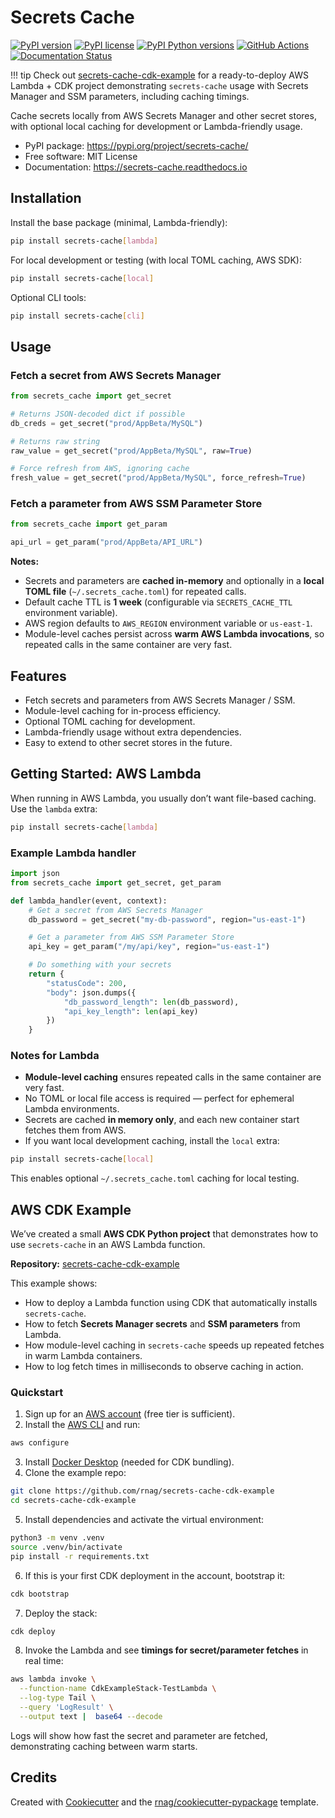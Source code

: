 # Secrets Cache

[![PyPI version](https://img.shields.io/pypi/v/secrets-cache.svg)](https://pypi.org/project/secrets-cache/)
[![PyPI license](https://img.shields.io/pypi/l/secrets-cache.svg)](https://pypi.org/project/secrets-cache/)
[![PyPI Python versions](https://img.shields.io/pypi/pyversions/secrets-cache.svg)](https://pypi.org/project/secrets-cache/)
[![GitHub Actions](https://github.com/rnag/py-secrets-cache/actions/workflows/release.yml/badge.svg)](https://github.com/rnag/py-secrets-cache/actions/workflows/release.yml)
[![Documentation Status](https://readthedocs.org/projects/secrets-cache/badge/?version=latest)](https://secrets-cache.readthedocs.io/en/latest/?version=latest)

!!! tip
    Check out [secrets-cache-cdk-example](https://github.com/rnag/secrets-cache-cdk-example)
    for a ready-to-deploy AWS Lambda + CDK project demonstrating `secrets-cache` usage
    with Secrets Manager and SSM parameters, including caching timings.

Cache secrets locally from AWS Secrets Manager and other secret stores, with optional local caching for development or Lambda-friendly usage.

* PyPI package: https://pypi.org/project/secrets-cache/
* Free software: MIT License
* Documentation: https://secrets-cache.readthedocs.io

## Installation

Install the base package (minimal, Lambda-friendly):

```bash
pip install secrets-cache[lambda]
```

For local development or testing (with local TOML caching, AWS SDK):

```bash
pip install secrets-cache[local]
```

Optional CLI tools:

```bash
pip install secrets-cache[cli]
```

## Usage

### Fetch a secret from AWS Secrets Manager

```python
from secrets_cache import get_secret

# Returns JSON-decoded dict if possible
db_creds = get_secret("prod/AppBeta/MySQL")

# Returns raw string
raw_value = get_secret("prod/AppBeta/MySQL", raw=True)

# Force refresh from AWS, ignoring cache
fresh_value = get_secret("prod/AppBeta/MySQL", force_refresh=True)
```

### Fetch a parameter from AWS SSM Parameter Store

```python
from secrets_cache import get_param

api_url = get_param("prod/AppBeta/API_URL")
```

**Notes:**

* Secrets and parameters are **cached in-memory** and optionally in a **local TOML file** (`~/.secrets_cache.toml`) for repeated calls.
* Default cache TTL is **1 week** (configurable via `SECRETS_CACHE_TTL` environment variable).
* AWS region defaults to `AWS_REGION` environment variable or `us-east-1`.
* Module-level caches persist across **warm AWS Lambda invocations**, so repeated calls in the same container are very fast.

## Features

* Fetch secrets and parameters from AWS Secrets Manager / SSM.
* Module-level caching for in-process efficiency.
* Optional TOML caching for development.
* Lambda-friendly usage without extra dependencies.
* Easy to extend to other secret stores in the future.

## Getting Started: AWS Lambda

When running in AWS Lambda, you usually don’t want file-based caching. Use the `lambda` extra:

```bash
pip install secrets-cache[lambda]
```

### Example Lambda handler

```python
import json
from secrets_cache import get_secret, get_param

def lambda_handler(event, context):
    # Get a secret from AWS Secrets Manager
    db_password = get_secret("my-db-password", region="us-east-1")

    # Get a parameter from AWS SSM Parameter Store
    api_key = get_param("/my/api/key", region="us-east-1")

    # Do something with your secrets
    return {
        "statusCode": 200,
        "body": json.dumps({
            "db_password_length": len(db_password),
            "api_key_length": len(api_key)
        })
    }
```

### Notes for Lambda

* **Module-level caching** ensures repeated calls in the same container are very fast.
* No TOML or local file access is required — perfect for ephemeral Lambda environments.
* Secrets are cached **in memory only**, and each new container start fetches them from AWS.
* If you want local development caching, install the `local` extra:

```bash
pip install secrets-cache[local]
```

This enables optional `~/.secrets_cache.toml` caching for local testing.

## AWS CDK Example

We’ve created a small **AWS CDK Python project** that demonstrates how to use `secrets-cache` in an AWS Lambda function.

**Repository:** [secrets-cache-cdk-example](https://github.com/rnag/secrets-cache-cdk-example)

This example shows:

* How to deploy a Lambda function using CDK that automatically installs `secrets-cache`.
* How to fetch **Secrets Manager secrets** and **SSM parameters** from Lambda.
* How module-level caching in `secrets-cache` speeds up repeated fetches in warm Lambda containers.
* How to log fetch times in milliseconds to observe caching in action.

### Quickstart

1. Sign up for an [AWS account](https://aws.amazon.com/free/) (free tier is sufficient).
2. Install the [AWS CLI](https://aws.amazon.com/cli/) and run:

```bash
aws configure
```

3. Install [Docker Desktop](https://www.docker.com/products/docker-desktop) (needed for CDK bundling).
4. Clone the example repo:

```bash
git clone https://github.com/rnag/secrets-cache-cdk-example
cd secrets-cache-cdk-example
```

5. Install dependencies and activate the virtual environment:

```bash
python3 -m venv .venv
source .venv/bin/activate
pip install -r requirements.txt
```

6. If this is your first CDK deployment in the account, bootstrap it:

```bash
cdk bootstrap
```

7. Deploy the stack:

```bash
cdk deploy
```

8. Invoke the Lambda and see **timings for secret/parameter fetches** in real time:

```bash
aws lambda invoke \
  --function-name CdkExampleStack-TestLambda \
  --log-type Tail \
  --query 'LogResult' \
  --output text |  base64 --decode
```

Logs will show how fast the secret and parameter are fetched, demonstrating caching between warm starts.

## Credits

Created with [Cookiecutter](https://github.com/audreyfeldroy/cookiecutter) and the [rnag/cookiecutter-pypackage](https://github.com/rnag/cookiecutter-pypackage) template.
